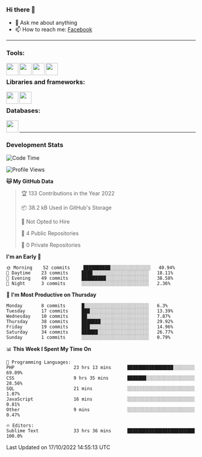 ### Hi there 👋

<!-- - 🔭 I’m currently working on [huyviet] -->
- 💬 Ask me about anything
- 📫 How to reach me: [Facebook]
<!-- - ⚡ Fun fact: abc -->

---

### Tools:
<img align='left' height="32" width="32" src="https://cdn.jsdelivr.net/npm/simple-icons@4.8.0/icons/phpstorm.svg" />
<img align='left' height="32" width="32" src="https://cdn.jsdelivr.net/npm/simple-icons@4.8.0/icons/sublimetext.svg" />
<img align='left' height="32" width="32" src="https://cdn.jsdelivr.net/npm/simple-icons@4.8.0/icons/laragon.svg" />
<img align='left' height="32" width="32" src="https://cdn.jsdelivr.net/npm/simple-icons@4.8.0/icons/xampp.svg" />
<br>

### Libraries and frameworks:
<img align='left' height="32" width="32" src="https://cdn.jsdelivr.net/npm/simple-icons@4.8.0/icons/laravel.svg" />
<img align='left' height="32" width="32" src="https://cdn.jsdelivr.net/npm/simple-icons@4.8.0/icons/jquery.svg" />
<br>

### Databases:
<img align='left' height="32" width="32" src="https://cdn.jsdelivr.net/npm/simple-icons@4.8.0/icons/mysql.svg" />
<br>

---
### Development Stats
<!--START_SECTION:waka-->
![Code Time](http://img.shields.io/badge/Code%20Time-229%20hrs%207%20mins-blue)

![Profile Views](http://img.shields.io/badge/Profile%20Views-0-blue)

**🐱 My GitHub Data** 

> 🏆 133 Contributions in the Year 2022
 > 
> 📦 38.2 kB Used in GitHub's Storage 
 > 
> 🚫 Not Opted to Hire
 > 
> 📜 4 Public Repositories 
 > 
> 🔑 0 Private Repositories  
 > 
**I'm an Early 🐤** 

```text
🌞 Morning    52 commits     ██████████░░░░░░░░░░░░░░░   40.94% 
🌆 Daytime    23 commits     ████░░░░░░░░░░░░░░░░░░░░░   18.11% 
🌃 Evening    49 commits     █████████░░░░░░░░░░░░░░░░   38.58% 
🌙 Night      3 commits      ░░░░░░░░░░░░░░░░░░░░░░░░░   2.36%

```
📅 **I'm Most Productive on Thursday** 

```text
Monday       8 commits      █░░░░░░░░░░░░░░░░░░░░░░░░   6.3% 
Tuesday      17 commits     ███░░░░░░░░░░░░░░░░░░░░░░   13.39% 
Wednesday    10 commits     ██░░░░░░░░░░░░░░░░░░░░░░░   7.87% 
Thursday     38 commits     ███████░░░░░░░░░░░░░░░░░░   29.92% 
Friday       19 commits     ███░░░░░░░░░░░░░░░░░░░░░░   14.96% 
Saturday     34 commits     ██████░░░░░░░░░░░░░░░░░░░   26.77% 
Sunday       1 commits      ░░░░░░░░░░░░░░░░░░░░░░░░░   0.79%

```


📊 **This Week I Spent My Time On** 

```text
💬 Programming Languages: 
PHP                      23 hrs 13 mins      █████████████████░░░░░░░░   69.09% 
CSS                      9 hrs 35 mins       ███████░░░░░░░░░░░░░░░░░░   28.56% 
SQL                      21 mins             ░░░░░░░░░░░░░░░░░░░░░░░░░   1.07% 
JavaScript               16 mins             ░░░░░░░░░░░░░░░░░░░░░░░░░   0.81% 
Other                    9 mins              ░░░░░░░░░░░░░░░░░░░░░░░░░   0.47%

🔥 Editors: 
Sublime Text             33 hrs 36 mins      █████████████████████████   100.0%

```


 Last Updated on 17/10/2022 14:55:13 UTC
<!--END_SECTION:waka-->

[huyviet]: https://huyviet.vn/
[Facebook]: https://www.facebook.com/profile.php?id=100075294702642
